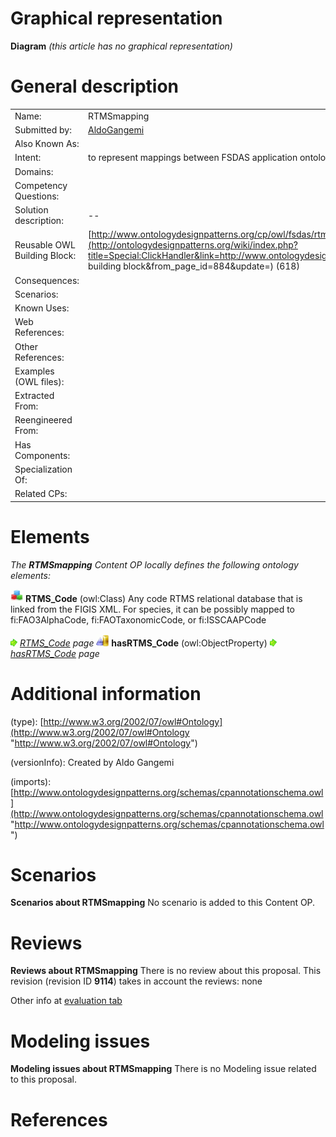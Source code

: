 #  Graphical representation


__Diagram__
_(this article has no graphical representation)_



#  General description




|  |  |
| --- | --- |
|  Name: |  RTMSmapping |
|  Submitted by: | [AldoGangemi](../User/AldoGangemi.md "User:AldoGangemi") |
|  Also Known As: |  |
|  Intent: |  to represent mappings between FSDAS application ontology network, and RTMS ontologies |
|  Domains: |  |
|  Competency Questions: |  |
|  Solution description: |  -- |
|  Reusable OWL Building Block: | [http://www.ontologydesignpatterns.org/cp/owl/fsdas/rtmsmapping.owl](http://ontologydesignpatterns.org/wiki/index.php?title=Special:ClickHandler&link=http://www.ontologydesignpatterns.org/cp/owl/fsdas/rtmsmapping.owl&message=OWL building block&from_page_id=884&update=) (618) |
|  Consequences: |  |
|  Scenarios: |  |
|  Known Uses: |  |
|  Web References: |  |
|  Other References: |  |
|  Examples (OWL files): |  |
|  Extracted From: |  |
|  Reengineered From: |  |
|  Has Components: |  |
|  Specialization Of: |  |
|  Related CPs: |  |


  




#  Elements


_The __RTMSmapping__ Content OP locally defines the following ontology elements:_



[![Class](./20px-Class.gif)](../Image/Class.gif.md "Class") __RTMS\_Code__ (owl:Class) Any code RTMS relational database that is linked from the FIGIS XML.
For species, it can be possibly mapped to fi:FAO3AlphaCode, fi:FAOTaxonomicCode, or fi:ISSCAAPCode 



 [![](./11px-ArrowRight.gif)](../Image/ArrowRight.gif.md "ArrowRight.gif") _[RTMS\_Code](./RTMSmapping/hasRTMS_Code.md "Submissions:RTMSmapping/RTMS Code") page_
[![ObjectProperty](./20px-ObjectProperty.gif)](../Image/ObjectProperty.gif.md "ObjectProperty") __hasRTMS\_Code__ (owl:ObjectProperty) 
 [![](./11px-ArrowRight.gif)](../Image/ArrowRight.gif.md "ArrowRight.gif") _[hasRTMS\_Code](./RTMSmapping/hasRTMS_Code.md "Submissions:RTMSmapping/hasRTMS Code") page_
#  Additional information


(type): [http://www.w3.org/2002/07/owl#Ontology](http://www.w3.org/2002/07/owl#Ontology "http://www.w3.org/2002/07/owl#Ontology")


(versionInfo): Created by Aldo Gangemi


(imports): [http://www.ontologydesignpatterns.org/schemas/cpannotationschema.owl](http://www.ontologydesignpatterns.org/schemas/cpannotationschema.owl "http://www.ontologydesignpatterns.org/schemas/cpannotationschema.owl")



#  Scenarios



__Scenarios about RTMSmapping__
No scenario is added to this Content OP.




#  Reviews



__Reviews about RTMSmapping__
There is no review about this proposal.
This revision (revision ID __9114__) takes in account the reviews: none


Other info at [evaluation tab](http://ontologydesignpatterns.org/wiki/index.php?title=Submissions:RTMSmapping&action=evaluation "http://ontologydesignpatterns.org/wiki/index.php?title=Submissions:RTMSmapping&action=evaluation")




  




#  Modeling issues



__Modeling issues about RTMSmapping__
There is no Modeling issue related to this proposal.




  




#  References
